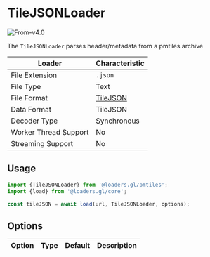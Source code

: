 # TileJSONLoader

<p class="badges">
  <img src="https://img.shields.io/badge/From-v4.0-blue.svg?style=flat-square" alt="From-v4.0" />
</p>

The `TileJSONLoader` parses header/metadata from a pmtiles archive

| Loader                | Characteristic                                     |
| --------------------- | -------------------------------------------------- |
| File Extension        | `.json`                                            |
| File Type             | Text                                               |
| File Format           | [TileJSON](/docs/modules/mvt/formats/tilejson) |
| Data Format           | TileJSON                                           |
| Decoder Type          | Synchronous                                        |
| Worker Thread Support | No                                                 |
| Streaming Support     | No                                                 |

## Usage

```typescript
import {TileJSONLoader} from '@loaders.gl/pmtiles';
import {load} from '@loaders.gl/core';

const tileJSON = await load(url, TileJSONLoader, options);
```

## Options

| Option | Type | Default | Description |
| ------ | ---- | ------- | ----------- |

